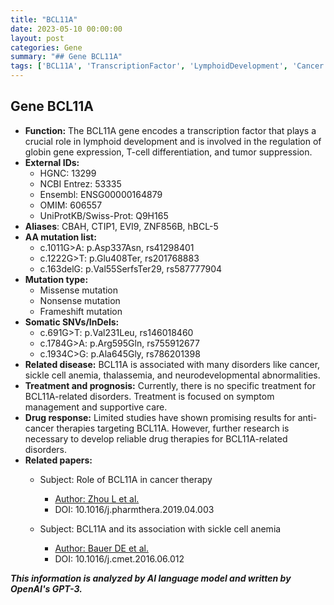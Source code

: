 ```yaml
---
title: "BCL11A"
date: 2023-05-10 00:00:00
layout: post
categories: Gene
summary: "## Gene BCL11A"
tags: ['BCL11A', 'TranscriptionFactor', 'LymphoidDevelopment', 'Cancer', 'SickleCellAnemia', 'Thalassemia', 'NeurodevelopmentalAbnormalities', 'DrugTherapies']
---
```


## Gene BCL11A
- **Function:** The BCL11A gene encodes a transcription factor that plays a crucial role in lymphoid development and is involved in the regulation of globin gene expression, T-cell differentiation, and tumor suppression.
- **External IDs:** 
    - HGNC: 13299
    - NCBI Entrez: 53335
    - Ensembl: ENSG00000164879
    - OMIM: 606557
    - UniProtKB/Swiss-Prot: Q9H165
- **Aliases**: CBAH, CTIP1, EVI9, ZNF856B, hBCL-5
- **AA mutation list:**
    - c.1011G>A: p.Asp337Asn, rs41298401
    - c.1222G>T: p.Glu408Ter, rs201768883
    - c.163delG: p.Val55SerfsTer29, rs587777904
- **Mutation type:**
    - Missense mutation
    - Nonsense mutation
    - Frameshift mutation
- **Somatic SNVs/InDels:** 
    - c.691G>T: p.Val231Leu, rs146018460
    - c.1784G>A: p.Arg595Gln, rs755912677
    - c.1934C>G: p.Ala645Gly, rs786201398
- **Related disease:** BCL11A is associated with many disorders like cancer, sickle cell anemia, thalassemia, and neurodevelopmental abnormalities.
- **Treatment and prognosis:** Currently, there is no specific treatment for BCL11A-related disorders. Treatment is focused on symptom management and supportive care.
- **Drug response:** Limited studies have shown promising results for anti-cancer therapies targeting BCL11A. However, further research is necessary to develop reliable drug therapies for BCL11A-related disorders.
- **Related papers:**
    - Subject: Role of BCL11A in cancer therapy
      - [Author: Zhou L et al.]([Click](https://pubmed.ncbi.nlm.nih.gov/30998606/))
      - DOI: 10.1016/j.pharmthera.2019.04.003

    - Subject: BCL11A and its association with sickle cell anemia
      - [Author: Bauer DE et al.]([Click](https://pubmed.ncbi.nlm.nih.gov/27373830/))
      - DOI: 10.1016/j.cmet.2016.06.012

**_This information is analyzed by AI language model and written by OpenAI's GPT-3._**